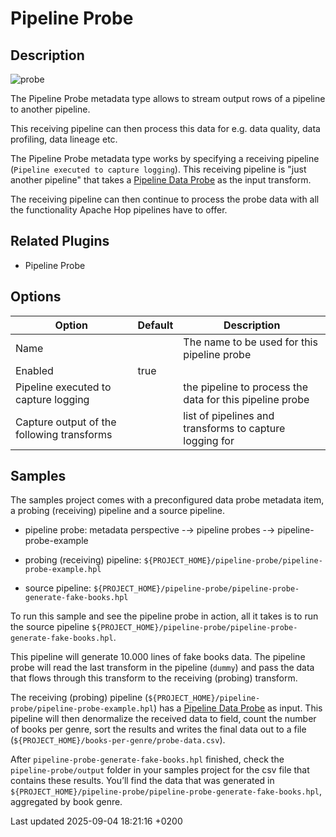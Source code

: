 <div id="header">

# Pipeline Probe

</div>

<div id="content">

<div class="sect1">

## Description

<div class="sectionbody">

<div class="paragraph">

<span class="image">![probe](../assets/images/icons/probe.svg)</span>

</div>

<div class="paragraph">

The Pipeline Probe metadata type allows to stream output rows of a pipeline to another pipeline.

</div>

<div class="paragraph">

This receiving pipeline can then process this data for e.g. data quality, data profiling, data lineage etc.

</div>

<div class="paragraph">

The Pipeline Probe metadata type works by specifying a receiving pipeline (`Pipeline executed to capture logging`). This receiving pipeline is "just another pipeline" that takes a [Pipeline Data Probe](pipeline/transforms/pipeline-data-probe.sHibC98Xzg) as the input transform.

</div>

<div class="paragraph">

The receiving pipeline can then continue to process the probe data with all the functionality Apache Hop pipelines have to offer.

</div>

</div>

</div>

<div class="sect1">

## Related Plugins

<div class="sectionbody">

<div class="ulist">

  - Pipeline Probe

</div>

</div>

</div>

<div class="sect1">

## Options

<div class="sectionbody">

| Option                                     | Default | Description                                              |
| ------------------------------------------ | ------- | -------------------------------------------------------- |
| Name                                       |         | The name to be used for this pipeline probe              |
| Enabled                                    | true    |                                                          |
| Pipeline executed to capture logging       |         | the pipeline to process the data for this pipeline probe |
| Capture output of the following transforms |         | list of pipelines and transforms to capture logging for  |

</div>

</div>

<div class="sect1">

## Samples

<div class="sectionbody">

<div class="paragraph">

The samples project comes with a preconfigured data probe metadata item, a probing (receiving) pipeline and a source pipeline.

</div>

<div class="ulist">

  - pipeline probe: metadata perspective -→ pipeline probes -→ pipeline-probe-example

  - probing (receiving) pipeline: `${PROJECT_HOME}/pipeline-probe/pipeline-probe-example.hpl`

  - source pipeline: `${PROJECT_HOME}/pipeline-probe/pipeline-probe-generate-fake-books.hpl`

</div>

<div class="paragraph">

To run this sample and see the pipeline probe in action, all it takes is to run the source pipeline `${PROJECT_HOME}/pipeline-probe/pipeline-probe-generate-fake-books.hpl`.

</div>

<div class="paragraph">

This pipeline will generate 10.000 lines of fake books data. The pipeline probe will read the last transform in the pipeline (`dummy`) and pass the data that flows through this transform to the receiving (probing) transform.

</div>

<div class="paragraph">

The receiving (probing) pipeline (`${PROJECT_HOME}/pipeline-probe/pipeline-probe-example.hpl`) has a [Pipeline Data Probe](pipeline/transforms/pipeline-data-probe.sHibC98Xzg) as input. This pipeline will then denormalize the received data to field, count the number of books per genre, sort the results and writes the final data out to a file (`${PROJECT_HOME}/books-per-genre/probe-data.csv`).

</div>

<div class="paragraph">

After `pipeline-probe-generate-fake-books.hpl` finished, check the `pipeline-probe/output` folder in your samples project for the csv file that contains these results. You’ll find the data that was generated in `${PROJECT_HOME}/pipeline-probe/pipeline-probe-generate-fake-books.hpl`, aggregated by book genre.

</div>

</div>

</div>

</div>

<div id="footer">

<div id="footer-text">

Last updated 2025-09-04 18:21:16 +0200

</div>

</div>
